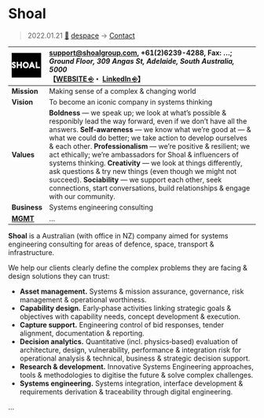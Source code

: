 # Shoal
> 2022.01.21 [🚀](../../index/index.md) [despace](../index.md) → [Contact](../contact.md)

|[![](../f/contact/s/shoal_logo1_thumb.webp)](../f/contact/s/shoal_logo1.webp)|<support@shoalgroup.com>, +61(2)6239-4288, Fax: …;<br> *Ground Floor, 309 Angas St, Adelaide, South Australia, 5000*<br> 【[WEBSITE ⎆](https://www.shoalgroup.com/)・ [LinkedIn ⎆](https://www.linkedin.com/company/shoal-group-pty-ltd)】|
|:-|:-|
|**Mission**|Making sense of a complex & changing world|
|**Vision**|To become an iconic company in systems thinking|
|**Values**|**Boldness** — we speak up; we look at what’s possible & responibly lead the way forward, even if we don’t have all the answers. **Self‑awareness** — we know what we’re good at — & what we could do better; we take action to develop ourselves & each other. **Professionalism** — we’re positive & resilient; we act ethically; we’re ambassadors for Shoal & influencers of systems thinking. **Creativity** — we look at things differently, ask questions & try new things (even though we might not succeed). **Sociability** — we support each other, seek connections, start conversations, build relationships & engage with our community.|
|**Business**|Systems engineering consulting|
|**[MGMT](../mgmt.md)**|…|

**Shoal** is a Australian (with office in NZ) company aimed for systems engineering consulting for areas of defence, space, transport & infrastructure.

We help our clients clearly define the complex problems they are facing & design solutions they can trust:

   - **Asset management.** Systems & mission assurance, governance, risk management & operational worthiness.
   - **Capability design.** Early‑phase activities linking strategic goals & objectives with capability needs, concept development & execution.
   - **Capture support.** Engineering control of bid responses, tender alignment, documentation & reporting.
   - **Decision analytics.** Quantitative (incl. physics‑based) evaluation of architecture, design, vulnerability, performance & integration risk for operational analysis & technical, business & strategic decision support.
   - **Research & development.** Innovative Systems Engineering approaches, tools & methodologies to digitise the future & solve complex challenges.
   - **Systems engineering.** Systems integration, interface development & requirements derivation & traceability through digital engineering.

<p style="page-break-after:always"> </p>

…
